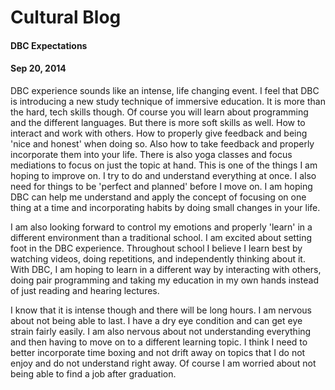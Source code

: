 <!-- This template is in markdown, not html, so
  it will not render beautifully when you copy and
  paste it into your github.io site, but it will at
  least be published. Next week you'll be creating a
  blog template using HTML and CSS and you'll be able
  to copy and paste the blog posts from week 1 in there
  to make them pretty next week.

  For now, please replace the title, subtitle (if desired),
  and date with the text you would like. Markdown is pretty
  simple, so you can just feel free to type. =) -->


# Cultural Blog
#### DBC Expectations
#### Sep 20, 2014

DBC experience sounds like an intense, life changing event. I feel that DBC is introducing a new study technique of immersive education. It is more than the hard, tech skills though. Of course you will learn about programming and the different languages. But there is more soft skills as well. How to interact and work with others. How to properly give feedback and being 'nice and honest' when doing so. Also how to take feedback and properly incorporate them into your life. There is also yoga classes and focus mediations to focus on just the topic at hand. This is one of the things I am hoping to improve on. I try to do and understand everything at once. I also need for things to be 'perfect and planned' before I move on. I am hoping DBC can help me understand and apply the concept of focusing on one thing at a time and incorporating habits by doing small changes in your life.

I am also looking forward to control my emotions and properly 'learn' in a different environment than a traditional school. I am excited about setting foot in the DBC experience. Throughout school I believe I learn best by watching videos, doing repetitions, and independently thinking about it. With DBC, I am hoping to learn in a different way by interacting with others, doing pair programming and taking my education in my own hands instead of just reading and hearing lectures.

I know that it is intense though and there will be long hours. I am nervous about not being able to last. I have a dry eye condition and can get eye strain fairly easily. I am also nervous about not understanding everything and then having to move on to a different learning topic. I think I need to better incorporate time boxing and not drift away on topics that I do not enjoy and do not understand right away. Of course I am worried about not being able to find a job after graduation.



